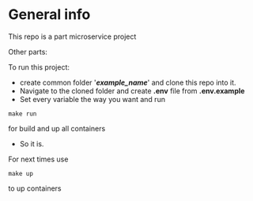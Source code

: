 # General info

This repo is a part microservice project

Other parts:

To run this project:
- create common folder '_**example_name**_' and clone this repo into it.
- Navigate to the cloned folder and create **.env** file from **.env.example**
- Set every variable the way you want and run

```shell
make run
```
for build and up all containers
- So it is.

For next times use
```shell
make up
```
to up containers
